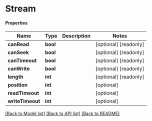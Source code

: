 # Stream

#### Properties
Name | Type | Description | Notes
------------ | ------------- | ------------- | -------------
**canRead** | **bool** |  | [optional] [readonly] 
**canSeek** | **bool** |  | [optional] [readonly] 
**canTimeout** | **bool** |  | [optional] [readonly] 
**canWrite** | **bool** |  | [optional] [readonly] 
**length** | **int** |  | [optional] [readonly] 
**position** | **int** |  | [optional] 
**readTimeout** | **int** |  | [optional] 
**writeTimeout** | **int** |  | [optional] 

[[Back to Model list]](../README.md#documentation-for-models) [[Back to API list]](../README.md#documentation-for-api-endpoints) [[Back to README]](../README.md)


